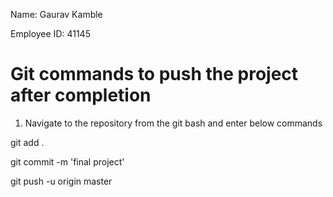 Name:  Gaurav Kamble

Employee ID:  41145



Git commands to push the project after completion
=======================================
1. Navigate to the repository from the git bash and enter below commands

git add .

git commit -m 'final project'

git push -u origin master
